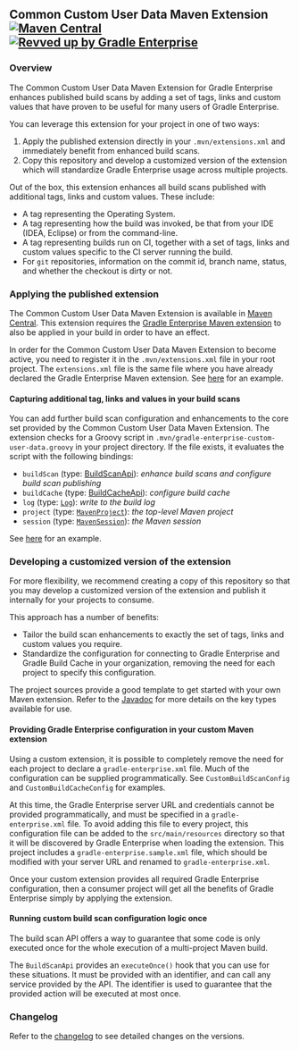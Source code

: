 ## Common Custom User Data Maven Extension [![Maven Central](https://img.shields.io/maven-central/v/com.gradle/common-custom-user-data-maven-extension)](https://search.maven.org/artifact/com.gradle/common-custom-user-data-maven-extension) [![Revved up by Gradle Enterprise](https://img.shields.io/badge/Revved%20up%20by-Gradle%20Enterprise-06A0CE?logo=Gradle&labelColor=02303A)](https://ge.gradle.org/scans)

### Overview

The Common Custom User Data Maven Extension for Gradle Enterprise enhances published build scans
by adding a set of tags, links and custom values that have proven to be useful for many users of Gradle Enterprise.

You can leverage this extension for your project in one of two ways:
1. Apply the published extension directly in your `.mvn/extensions.xml` and immediately benefit from enhanced build scans.
2. Copy this repository and develop a customized version of the extension which will standardize Gradle Enterprise usage across multiple projects.

Out of the box, this extension enhances all build scans published with additional tags, links and custom values. These include:
- A tag representing the Operating System.
- A tag representing how the build was invoked, be that from your IDE (IDEA, Eclipse) or from the command-line.
- A tag representing builds run on CI, together with a set of tags, links and custom values specific to the CI server running the build.
- For `git` repositories, information on the commit id, branch name, status, and whether the checkout is dirty or not.

### Applying the published extension

The Common Custom User Data Maven Extension is available in [Maven Central](https://search.maven.org/artifact/com.gradle/common-custom-user-data-maven-extension). This extension requires the [Gradle Enterprise Maven extension](https://search.maven.org/artifact/com.gradle/gradle-enterprise-maven-extension) to also be applied in your build in order to have an effect.

In order for the Common Custom User Data Maven Extension to become active, you need to register it in the `.mvn/extensions.xml` file in your root project.
The `extensions.xml` file is the same file where you have already declared the Gradle Enterprise Maven extension. See [here](https://github.com/gradle/gradle-enterprise-build-config-samples/blob/master/common-custom-user-data-maven-extension/.mvn/extensions.xml) for an example.

#### Capturing additional tag, links and values in your build scans

You can add further build scan configuration and enhancements to the core set provided by the Common Custom User Data Maven Extension.
The extension checks for a Groovy script in `.mvn/gradle-enterprise-custom-user-data.groovy` in your project directory. 
If the file exists, it evaluates the script with the following bindings:

- `buildScan` (type: [BuildScanApi](https://docs.gradle.com/enterprise/maven-extension/api/com/gradle/maven/extension/api/scan/BuildScanApi.html)): _enhance build scans and configure build scan publishing_
- `buildCache` (type: [BuildCacheApi](https://docs.gradle.com/enterprise/maven-extension/api/com/gradle/maven/extension/api/cache/BuildCacheApi.html)): _configure build cache_
- `log` (type: [`Log`](https://maven.apache.org/ref/current/maven-plugin-api/apidocs/org/apache/maven/plugin/logging/Log.html)): _write to the build log_
- `project` (type: [`MavenProject`](https://maven.apache.org/ref/current/maven-core/apidocs/org/apache/maven/project/MavenProject.html)): _the top-level Maven project_
- `session` (type: [`MavenSession`](https://maven.apache.org/ref/current/maven-core/apidocs/org/apache/maven/execution/MavenSession.html)): _the Maven session_

See [here](https://github.com/gradle/gradle-enterprise-build-config-samples/blob/master/common-custom-user-data-maven-extension/.mvn/gradle-enterprise-custom-user-data.groovy) for an example.

### Developing a customized version of the extension

For more flexibility, we recommend creating a copy of this repository so that you may develop a customized version of the extension and publish it internally for your projects to consume.

This approach has a number of benefits:
- Tailor the build scan enhancements to exactly the set of tags, links and custom values you require.
- Standardize the configuration for connecting to Gradle Enterprise and Gradle Build Cache in your organization, removing the need for each project to specify this configuration.

The project sources provide a good template to get started with your own Maven extension. 
Refer to the [Javadoc](https://docs.gradle.com/enterprise/maven-extension/api/) for more details on the key types available for use.

#### Providing Gradle Enterprise configuration in your custom Maven extension

Using a custom extension, it is possible to completely remove the need for each project to declare a `gradle-enterprise.xml` file.
Much of the configuration can be supplied programmatically. See `CustomBuildScanConfig` and `CustomBuildCacheConfig` for examples.

At this time, the Gradle Enterprise server URL and credentials cannot be provided programmatically, and must be specified in a `gradle-enterprise.xml` file.
To avoid adding this file to every project, this configuration file can be added to the `src/main/resources` directory so that it will be discovered by Gradle Enterprise when loading the extension.
This project includes a `gradle-enterprise.sample.xml` file, which should be modified with your server URL and renamed to `gradle-enterprise.xml`.

Once your custom extension provides all required Gradle Enterprise configuration, then a consumer project will get all the benefits of Gradle Enterprise simply by applying the extension.

#### Running custom build scan configuration logic once

The build scan API offers a way to guarantee that some code is only executed once for the whole execution of a multi-project Maven build.

The `BuildScanApi` provides an `executeOnce()` hook that you can use for these situations. It must be provided with an identifier, and can call any service provided by the API.
The identifier is used to guarantee that the provided action will be executed at most once.

### Changelog

Refer to the [changelog](https://github.com/gradle/gradle-enterprise-build-config-samples/blob/master/common-custom-user-data-maven-extension/CHANGELOG.md) to see detailed changes on the versions.
